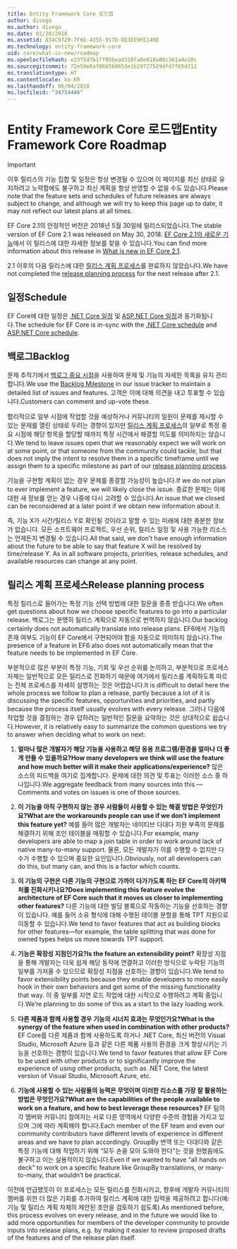 ```yaml
---
title: Entity Framework Core 로드맵
author: divega
ms.author: divega
ms.date: 02/20/2018
ms.assetid: 834C9729-7F6E-4355-917D-DE3EE9FE149E
ms.technology: entity-framework-core
uid: core/what-is-new/roadmap
ms.openlocfilehash: e23f5d7b1ff95bead310fa8e618a88c161a4e10c
ms.sourcegitcommit: 72e59e6af86b568653e1b29727529dfd7f65d312
ms.translationtype: HT
ms.contentlocale: ko-KR
ms.lasthandoff: 06/04/2018
ms.locfileid: "34754446"
---
```

# <a name="entity-framework-core-roadmap"></a><span data-ttu-id="ebdd6-102">Entity Framework Core 로드맵</span><span class="sxs-lookup"><span data-stu-id="ebdd6-102">Entity Framework Core Roadmap</span></span>

> [!IMPORTANT]
> <span data-ttu-id="ebdd6-103">이후 릴리스의 기능 집합 및 일정은 항상 변경될 수 있으며 이 페이지를 최신 상태로 유지하려고 노력함에도 불구하고 최신 계획을 항상 반영할 수 없을 수도 있습니다.</span><span class="sxs-lookup"><span data-stu-id="ebdd6-103">Please note that the feature sets and schedules of future releases are always subject to change, and although we will try to keep this page up to date, it may not reflect our latest plans at all times.</span></span>

<span data-ttu-id="ebdd6-104">EF Core 2.1의 안정적인 버전은 2018년 5월 30일에 릴리스되었습니다.</span><span class="sxs-lookup"><span data-stu-id="ebdd6-104">The stable version of EF Core 2.1 was released on May 30, 2018.</span></span> <span data-ttu-id="ebdd6-105">[EF Core 2.1의 새로운 기능](xref:core/what-is-new/ef-core-2.1)에서 이 릴리스에 대한 자세한 정보를 찾을 수 있습니다.</span><span class="sxs-lookup"><span data-stu-id="ebdd6-105">You can find more information about this release in [What is new in EF Core 2.1](xref:core/what-is-new/ef-core-2.1).</span></span>

<span data-ttu-id="ebdd6-106">2.1 이후의 다음 릴리스에 대한 [릴리스 계획 프로세스](#release-planning-process)를 완료하지 않았습니다.</span><span class="sxs-lookup"><span data-stu-id="ebdd6-106">We have not completed the [release planning process](#release-planning-process) for the next release after 2.1.</span></span>

## <a name="schedule"></a><span data-ttu-id="ebdd6-107">일정</span><span class="sxs-lookup"><span data-stu-id="ebdd6-107">Schedule</span></span>

<span data-ttu-id="ebdd6-108">EF Core에 대한 일정은 [.NET Core 일정](https://github.com/dotnet/core/blob/master/roadmap.md) 및 [ASP.NET Core 일정](https://github.com/aspnet/Home/wiki/Roadmap)과 동기화됩니다.</span><span class="sxs-lookup"><span data-stu-id="ebdd6-108">The schedule for EF Core is in-sync with the [.NET Core schedule](https://github.com/dotnet/core/blob/master/roadmap.md) and [ASP.NET Core schedule](https://github.com/aspnet/Home/wiki/Roadmap).</span></span>

## <a name="backlog"></a><span data-ttu-id="ebdd6-109">백로그</span><span class="sxs-lookup"><span data-stu-id="ebdd6-109">Backlog</span></span>

<span data-ttu-id="ebdd6-110">문제 추적기에서 [백로그 중요 시점](https://github.com/aspnet/EntityFrameworkCore/issues?q=is%3Aopen+is%3Aissue+milestone%3ABacklog+sort%3Areactions-%2B1-desc)을 사용하여 문제 및 기능의 자세한 목록을 유지 관리합니다.</span><span class="sxs-lookup"><span data-stu-id="ebdd6-110">We use the [Backlog Milestone](https://github.com/aspnet/EntityFrameworkCore/issues?q=is%3Aopen+is%3Aissue+milestone%3ABacklog+sort%3Areactions-%2B1-desc) in our issue tracker to maintain a detailed list of issues and features.</span></span> <span data-ttu-id="ebdd6-111">고객은 이에 대해 의견을 내고 투표할 수 있습니다.</span><span class="sxs-lookup"><span data-stu-id="ebdd6-111">Customers can comment and up-vote these.</span></span>

<span data-ttu-id="ebdd6-112">합리적으로 일부 시점에 작업할 것을 예상하거나 커뮤니티의 일원이 문제를 제시할 수 있는 문제를 열린 상태로 두려는 경향이 있지만 [릴리스 계획 프로세스](#release-planning-process)의 일부로 특정 중요 시점에 해당 항목을 할당할 때까지 특정 시간에서 해결할 의도를 의미하지는 않습니다.</span><span class="sxs-lookup"><span data-stu-id="ebdd6-112">We tend to leave issues open that we reasonably expect we will work on at some point, or that someone from the community could tackle, but that does not imply the intent to resolve them in a specific timeframe until we assign them to a specific milestone as part of our [release planning process](#release-planning-process).</span></span>

<span data-ttu-id="ebdd6-113">기능을 구현할 계획이 없는 경우 문제를 종결할 가능성이 높습니다.</span><span class="sxs-lookup"><span data-stu-id="ebdd6-113">If we do not plan to ever implement a feature, we will likely close the issue.</span></span> <span data-ttu-id="ebdd6-114">종료한 문제는 이에 대한 새 정보를 얻는 경우 나중에 다시 고려할 수 있습니다.</span><span class="sxs-lookup"><span data-stu-id="ebdd6-114">An issue that we closed can be reconsidered at a later point if we obtain new information about it.</span></span>

<span data-ttu-id="ebdd6-115">즉, 기능 X가 시간/릴리스 Y로 확인될 것이라고 말할 수 있는 미래에 대한 충분한 정보가 없습니다. 모든 소프트웨어 프로젝트, 우선 순위, 릴리스 일정 및 사용 가능한 리소스는 언제든지 변경될 수 있습니다.</span><span class="sxs-lookup"><span data-stu-id="ebdd6-115">All that said, we don’t have enough information about the future to be able to say that feature X will be resolved by time/release Y. As in all software projects, priorities, release schedules, and available resources can change at any point.</span></span>

## <a name="release-planning-process"></a><span data-ttu-id="ebdd6-116">릴리스 계획 프로세스</span><span class="sxs-lookup"><span data-stu-id="ebdd6-116">Release planning process</span></span>

<span data-ttu-id="ebdd6-117">특정 릴리스로 들어가는 특정 기능 선택 방법에 대한 질문을 종종 받습니다.</span><span class="sxs-lookup"><span data-stu-id="ebdd6-117">We often get questions about how we choose specific features to go into a particular release.</span></span> <span data-ttu-id="ebdd6-118">백로그는 분명히 릴리스 계획으로 자동으로 번역하지 않습니다.</span><span class="sxs-lookup"><span data-stu-id="ebdd6-118">Our backlog certainly does not automatically translate into release plans.</span></span> <span data-ttu-id="ebdd6-119">EF6에서 기능의 존재 여부도 기능이 EF Core에서 구현되어야 함을 자동으로 의미하지 않습니다.</span><span class="sxs-lookup"><span data-stu-id="ebdd6-119">The presence of a feature in EF6 also does not automatically mean that the feature needs to be implemented in EF Core.</span></span>

<span data-ttu-id="ebdd6-120">부분적으로 많은 부분이 특정 기능, 기회 및 우선 순위를 논의하고, 부분적으로 프로세스 자체는 일반적으로 모든 릴리스로 진화하기 때문에 여기에서 릴리스를 계획하도록 따르는 전체 프로세스를 자세히 설명하는 것은 어렵습니다.</span><span class="sxs-lookup"><span data-stu-id="ebdd6-120">It is difficult to detail here the whole process we follow to plan a release, partly because a lot of it is discussing the specific features, opportunities and priorities, and partly because the process itself usually evolves with every release.</span></span> <span data-ttu-id="ebdd6-121">그러나 다음에 작업할 것을 결정하는 경우 답하려는 일반적인 질문을 요약하는 것은 상대적으로 쉽습니다.</span><span class="sxs-lookup"><span data-stu-id="ebdd6-121">However, it is relatively easy to summarize the common questions we try to answer when deciding what to work on next:</span></span>

1. <span data-ttu-id="ebdd6-122">**얼마나 많은 개발자가 해당 기능을 사용하고 해당 응용 프로그램/환경을 얼마나 더 좋게 만들 수 있을까요?**</span><span class="sxs-lookup"><span data-stu-id="ebdd6-122">**How many developers we think will use the feature and how much better will it make their applications/experience?**</span></span> <span data-ttu-id="ebdd6-123">많은 소스의 피드백을 여기로 집계합니다. 문제에 대한 의견 및 투표는 이러한 소스 중 하나입니다.</span><span class="sxs-lookup"><span data-stu-id="ebdd6-123">We aggregate feedback from many sources into this — Comments and votes on issues is one of those sources.</span></span>

2. <span data-ttu-id="ebdd6-124">**이 기능을 아직 구현하지 않는 경우 사람들이 사용할 수 있는 해결 방법은 무엇인가요?**</span><span class="sxs-lookup"><span data-stu-id="ebdd6-124">**What are the workarounds people can use if we don’t implement this feature yet?**</span></span> <span data-ttu-id="ebdd6-125">예를 들어 많은 개발자는 네이티브 다대다 지원 부족의 문제를 해결하기 위해 조인 테이블을 매핑할 수 있습니다.</span><span class="sxs-lookup"><span data-stu-id="ebdd6-125">For example, many developers are able to map a join table in order to work around lack of native many-to-many support.</span></span> <span data-ttu-id="ebdd6-126">물론, 모든 개발자가 이를 수행할 수 없지만 다수가 수행할 수 있으며 중요한 요인입니다.</span><span class="sxs-lookup"><span data-stu-id="ebdd6-126">Obviously, not all developers can do this, but many can, and this is a factor which counts.</span></span>

3. <span data-ttu-id="ebdd6-127">**이 기능의 구현은 다른 기능의 구현으로 가까이 다가가도록 하는 EF Core의 아키텍처를 진화시키나요?**</span><span class="sxs-lookup"><span data-stu-id="ebdd6-127">**Does implementing this feature evolve the architecture of EF Core such that it moves us closer to implementing other features?**</span></span> <span data-ttu-id="ebdd6-128">다른 기능에 대한 빌딩 블록으로 작동하는 기능을 선호하는 경향이 있습니다. 예를 들어 소유 형식에 대해 수행된 테이블 분할을 통해 TPT 지원으로 이동할 수 있습니다.</span><span class="sxs-lookup"><span data-stu-id="ebdd6-128">We tend to favor features that act as building blocks for other features—for example, the table splitting that was done for owned types helps us move towards TPT support.</span></span>

4. <span data-ttu-id="ebdd6-129">**기능은 확장성 지점인가요?**</span><span class="sxs-lookup"><span data-stu-id="ebdd6-129">**Is the feature an extensibility point?**</span></span> <span data-ttu-id="ebdd6-130">확장성 지점을 통해 개발자는 더욱 쉽게 해당 동작에 연결하고 이러한 방식으로 누락된 기능의 일부를 가져올 수 있으므로 확장성 지점을 선호하는 경향이 있습니다.</span><span class="sxs-lookup"><span data-stu-id="ebdd6-130">We tend to favor extensibility points because they enable developers to more easily hook in their own behaviors and get some of the missing functionality that way.</span></span> <span data-ttu-id="ebdd6-131">이 중 일부를 지연 로드 작업에 대한 시작으로 수행하려고 계획 중입니다.</span><span class="sxs-lookup"><span data-stu-id="ebdd6-131">We’re planning to do some of this as a start to the lazy loading work.</span></span>

5. <span data-ttu-id="ebdd6-132">**다른 제품과 함께 사용할 경우 기능의 시너지 효과는 무엇인가요?**</span><span class="sxs-lookup"><span data-stu-id="ebdd6-132">**What is the synergy of the feature when used in combination with other products?**</span></span> <span data-ttu-id="ebdd6-133">EF Core를 다른 제품과 함께 사용하도록 하거나 .NET Core, 최신 버전의 Visual Studio, Microsoft Azure 등과 같은 다른 제품 사용의 환경을 크게 향상시키는 기능을 선호하는 경향이 있습니다.</span><span class="sxs-lookup"><span data-stu-id="ebdd6-133">We tend to favor features that allow EF Core to be used with other products or to significantly improve the experience of using other products, such as .NET Core, the latest version of Visual Studio, Microsoft Azure, etc.</span></span>

6. <span data-ttu-id="ebdd6-134">**기능에 사용할 수 있는 사람들의 능력은 무엇이며 이러한 리소스를 가장 잘 활용하는 방법은 무엇인가요?**</span><span class="sxs-lookup"><span data-stu-id="ebdd6-134">**What are the capabilities of the people available to work on a feature, and how to best leverage these resources?**</span></span> <span data-ttu-id="ebdd6-135">EF 팀의 각 멤버와 커뮤니티 참여자는 서로 다른 영역에서 다양한 수준의 경험을 가지고 있으며 그에 따라 계획해야 합니다.</span><span class="sxs-lookup"><span data-stu-id="ebdd6-135">Each member of the EF team and even our community contributors have different levels of experience in different areas and we have to plan accordingly.</span></span> <span data-ttu-id="ebdd6-136">GroupBy 번역 또는 다대다와 같은 특정 기능에 대해 작업하기 위해 “모두 손을 모아 도와야 한다”는 것을 원했음에도 불구하고 이는 실용적이지 않습니다.</span><span class="sxs-lookup"><span data-stu-id="ebdd6-136">Even if we wanted to have “all hands on deck” to work on a specific feature like GroupBy translations, or many-to-many, that wouldn’t be practical.</span></span>

<span data-ttu-id="ebdd6-137">이전에 언급했듯이 이 프로세스는 모든 릴리스를 진화시키고, 향후에 개발자 커뮤니티의 멤버를 위한 더 많은 기회를 추가하여 릴리스 계획에 대한 입력을 제공하려고 합니다(예: 기능 및 릴리스 계획 자체의 제안된 초안을 검토하기 쉽도록).</span><span class="sxs-lookup"><span data-stu-id="ebdd6-137">As mentioned before, this process evolves on every release, and in the future we would like to add more opportunities for members of the developer community to provide inputs into release plans, e.g. by making it easier to review proposed drafts of the features and of the release plan itself.</span></span>
